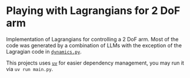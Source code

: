 # Playing with Lagrangians for 2 DoF arm

Implementation of Lagrangians for controlling a 2 DoF arm. Most of the code was generated by a combination of LLMs with the exception of the Lagragian code in [`dynamics.py`](./src/dynamics.py).

This projects uses [`uv`](https://github.com/astral-sh/uv) for easier dependency management, you may run it via `uv run main.py`.
